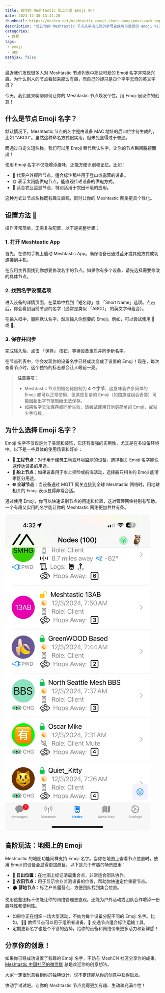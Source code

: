 ```yaml
---
title: 给你的 Meshtastic 加上可爱 Emoji 吧！
date: 2024-12-30 13:44:20
thumbnail: https://meshcn.net/meshtastic-emoji-short-name/postspark_export_2024-12-30_13-47-40.webp
description: "想让你的 Meshtastic 节点从平淡无奇的字母变成可可爱爱的 emoji 吗？手把手教你如何用可爱的 Emoji 给节点命名，让你的设备在网络中脱颖而出！"
categories:
 - 教程
tags:
 - emoji
 - app
mathjax: false
---
```


最近我们发现很多人对 Meshtastic 节点列表中那些可爱的 Emoji 名字非常感兴趣。为什么别人的节点看起来那么有趣，而自己的却只是四个平平无奇的英文字母？

今天，我们就来聊聊如何让你的 Meshtastic 节点焕发个性，用 Emoji 展现你的创意！

## 什么是节点 Emoji 名字？

默认情况下，Meshtastic 节点的名字是由设备 MAC 地址的后四位字符生成的，比如 "ABCD"。虽然这种命名方式很实用，但未免显得过于普通。

而通过自定义短名称，我们可以用 Emoji 替代默认名字，让你的节点瞬间脱颖而出！

使用 Emoji 名字不仅能增添趣味，还能方便识别和记忆。比如：

- 🚀 代表户外探险节点，适合标注那些用于登山或露营的设备。
- 🌞 表示太阳能供电节点，能直观传递设备的供电方式。
- 🌿 适合农业监测节点，特别适用于农田环境的应用。

这种方式让节点名称既有趣又直观，同时让你的 Meshtastic 网络更具个性化。

## 设置方法 🔧

操作非常简单，无需复杂配置，以下是完整步骤：

### 1. 打开 Meshtastic App

首先，在你的手机上启动 Meshtastic App。确保设备已通过蓝牙或其他方式成功连接到手机。

在应用主界面找到你想要修改名字的节点。如果你有多个设备，请先选择需要修改的具体节点。

### 2. 找到名字设置选项

进入设备的详情页面，在菜单中找到「短名称」或 「Short Name」选项。点击后，你会看到当前节点的名字（通常是类似 「ABCD」 的英文字母组合）。

在输入框中，删除默认名字，然后输入你想要的 Emoji。例如，可以尝试使用 🚀 或 💚。

### 3. 保存并同步

完成输入后，点击 「保存」 按钮，等待设备重启并同步新名字。

在节点列表中，你会发现你的设备名字已经成功变成了设置的 Emoji！现在，每次查看节点时，这个独特的标志都会让人眼前一亮。

> **注意事项：**
> - Meshtastic 节点的短名称限制为 **4 个字节**，这意味着许多简单的 Emoji 都可以正常使用，但某些复杂的 Emoji（如国旗或组合表情）可能因超出字节限制而无法保存。
> - 如果名字无法保存或同步失败，请尝试使用其他更简单的 Emoji，或减少字符数。

## 为什么选择 Emoji 名字？

Emoji 名字不仅仅是为了美观和装饰，它还有很强的实用性，尤其是在多设备环境中。以下是一些具体的使用场景和好处：

- **🚧 工程节点**：对于用于建筑工地或环境监测的设备，选择相关 Emoji 名字能快速传达设备的用途。
- **🚢 船上节点**：如果设备用于水上探险或航海活动，选择船只相关的 Emoji 能清晰区分用途。
- **🌐 全球节点**：当设备通过 MQTT 网关连接到全球 Meshtastic 网络时，用地球相关的 Emoji 表示显得非常合适。

通过使用 Emoji，你可以快速识别节点的用途和位置，这对管理网络特别有帮助。一个有趣又实用的名字能让你的 Meshtastic 网络更加井井有条。

![](./meshtastic-emoji-short-name/emoji-node-list.webp)


## 高阶玩法：地图上的 Emoji

Meshtastic 的地图功能同样支持 Emoji 名字。当你在地图上查看节点位置时，使用 Emoji 的设备会显得更加醒目。以下是几个有趣的场景应用：

- **🌅 日出位置**：在地图上标记清晨集合点，非常适合团队协作。
- **🌿 农田节点**：用于显示农业监测设备的位置，帮助你快速定位重要节点。
- **🏚️ 营地节点**：标注户外露营点，方便团队找到集合位置。

使用这些图标不仅能让你的网络管理更直观，还能为户外活动或团队合作增添一份趣味性和便利性。

- 如果你正在组织一场大型活动，不妨为每个设备分配不同的 Emoji 名字。比如，👨‍🏫 教师节点可以用于组织者设备，🚗 交通节点适合标注运输工具。
- 定期更新名字也是个不错的选择，给你的设备和网络带来更多活力和新鲜感！

## 分享你的创意！

如果你已经成功设置了有趣的 Emoji 名字，不妨与 MeshCN 社区分享你的成果。[Meshtastic 中国社区的微信群](/contact/) 总是欢迎你的创意想法。

大家一定很乐意看到你的独特设计，说不定还能从你的创意中获得启发。

快动手试试吧，让你的 Meshtastic 节点变得更加有趣、生动和充满个性！